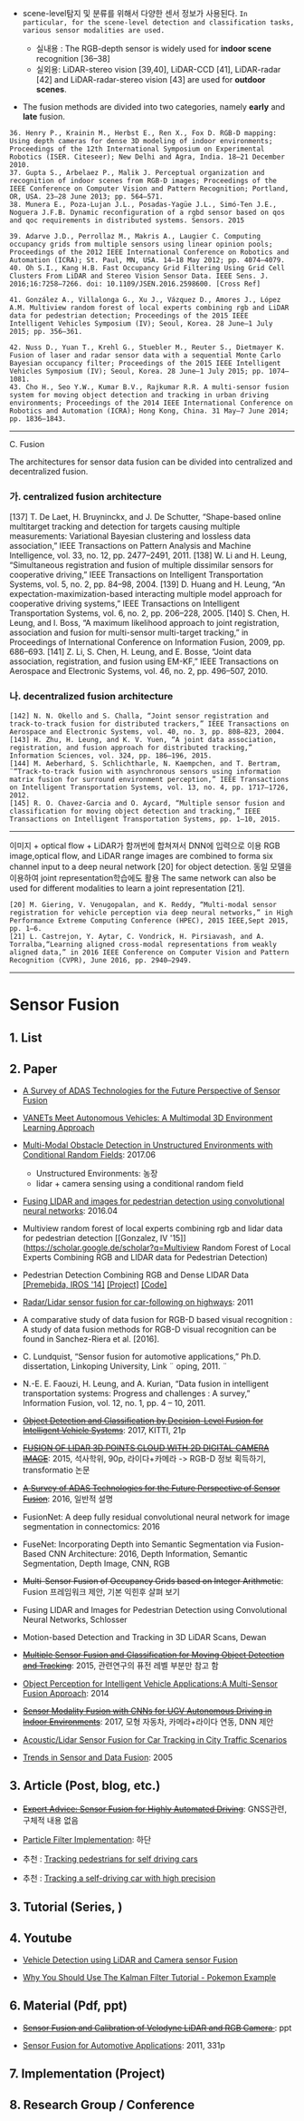  - scene-level탐지 및 분류를 위해서 다양한 센서 정보가 사용된다. ` In particular, for the scene-level detection and classification tasks, various sensor modalities are used. `
	- 실내용 : The RGB-depth sensor is widely used for **indoor scene** recognition [36–38]
	- 실외용: LiDAR-stereo vision [39,40], LiDAR-CCD [41], LiDAR-radar [42] and LiDAR-radar-stereo vision [43] are used for **outdoor scenes**. 

- The fusion methods are divided into two categories, namely **early** and **late** fusion. 

```
36. Henry P., Krainin M., Herbst E., Ren X., Fox D. RGB-D mapping: Using depth cameras for dense 3D modeling of indoor environments; Proceedings of the 12th International Symposium on Experimental Robotics (ISER. Citeseer); New Delhi and Agra, India. 18–21 December 2010.
37. Gupta S., Arbelaez P., Malik J. Perceptual organization and recognition of indoor scenes from RGB-D images; Proceedings of the IEEE Conference on Computer Vision and Pattern Recognition; Portland, OR, USA. 23–28 June 2013; pp. 564–571.
38. Munera E., Poza-Lujan J.L., Posadas-Yagüe J.L., Simó-Ten J.E., Noguera J.F.B. Dynamic reconfiguration of a rgbd sensor based on qos and qoc requirements in distributed systems. Sensors. 2015

39. Adarve J.D., Perrollaz M., Makris A., Laugier C. Computing occupancy grids from multiple sensors using linear opinion pools; Proceedings of the 2012 IEEE International Conference on Robotics and Automation (ICRA); St. Paul, MN, USA. 14–18 May 2012; pp. 4074–4079.
40. Oh S.I., Kang H.B. Fast Occupancy Grid Filtering Using Grid Cell Clusters From LiDAR and Stereo Vision Sensor Data. IEEE Sens. J. 2016;16:7258–7266. doi: 10.1109/JSEN.2016.2598600. [Cross Ref]

41. González A., Villalonga G., Xu J., Vázquez D., Amores J., López A.M. Multiview random forest of local experts combining rgb and LiDAR data for pedestrian detection; Proceedings of the 2015 IEEE Intelligent Vehicles Symposium (IV); Seoul, Korea. 28 June–1 July 2015; pp. 356–361.

42. Nuss D., Yuan T., Krehl G., Stuebler M., Reuter S., Dietmayer K. Fusion of laser and radar sensor data with a sequential Monte Carlo Bayesian occupancy filter; Proceedings of the 2015 IEEE Intelligent Vehicles Symposium (IV); Seoul, Korea. 28 June–1 July 2015; pp. 1074–1081.
43. Cho H., Seo Y.W., Kumar B.V., Rajkumar R.R. A multi-sensor fusion system for moving object detection and tracking in urban driving environments; Proceedings of the 2014 IEEE International Conference on Robotics and Automation (ICRA); Hong Kong, China. 31 May–7 June 2014; pp. 1836–1843.
```
---

C. Fusion

The architectures for sensor data fusion can be divided into centralized and decentralized fusion.

### 가. centralized fusion architecture

[137] T. De Laet, H. Bruyninckx, and J. De Schutter, “Shape-based online multitarget tracking and detection for targets causing multiple measurements: Variational Bayesian clustering and lossless data association,” IEEE Transactions on Pattern Analysis and Machine Intelligence,
vol. 33, no. 12, pp. 2477–2491, 2011.
[138] W. Li and H. Leung, “Simultaneous registration and fusion of multiple dissimilar sensors for cooperative driving,” IEEE Transactions on Intelligent Transportation Systems, vol. 5, no. 2, pp. 84–98, 2004.
[139] D. Huang and H. Leung, “An expectation-maximization-based interacting multiple model approach for cooperative driving systems,” IEEE Transactions on Intelligent Transportation Systems, vol. 6, no. 2, pp. 206–228, 2005.
[140] S. Chen, H. Leung, and l. Boss, “A maximum likelihood approach to joint registration, association and fusion for multi-sensor multi-target tracking,” in Proceedings of International Conference on Information Fusion, 2009, pp. 686–693.
[141] Z. Li, S. Chen, H. Leung, and E. Bosse, “Joint data association, registration, and fusion using EM-KF,” IEEE Transactions on Aerospace and Electronic Systems, vol. 46, no. 2, pp. 496–507, 2010.

### 나. decentralized fusion architecture
```
[142] N. N. Okello and S. Challa, “Joint sensor registration and track-to-track fusion for distributed trackers,” IEEE Transactions on Aerospace and Electronic Systems, vol. 40, no. 3, pp. 808–823, 2004.
[143] H. Zhu, H. Leung, and K. V. Yuen, “A joint data association, registration, and fusion approach for distributed tracking,” Information Sciences, vol. 324, pp. 186–196, 2015.
[144] M. Aeberhard, S. Schlichtharle, N. Kaempchen, and T. Bertram, ¨“Track-to-track fusion with asynchronous sensors using information matrix fusion for surround environment perception,” IEEE Transactions on Intelligent Transportation Systems, vol. 13, no. 4, pp. 1717–1726,
2012.
[145] R. O. Chavez-Garcia and O. Aycard, “Multiple sensor fusion and classification for moving object detection and tracking,” IEEE Transactions on Intelligent Transportation Systems, pp. 1–10, 2015.
```

---
이미지 + optical flow + LiDAR가 함꺼번에 합쳐져서 DNN에 입력으로 이용 RGB image,optical flow, and LiDAR range images are combined to forma six channel input to a deep neural network [20] for object detection.
동일 모델을 이용하여 joint representation학습에도 활용 The same network can also be used for different modalities to learn a joint representation [21].
```
[20] M. Giering, V. Venugopalan, and K. Reddy, “Multi-modal sensor registration for vehicle perception via deep neural networks,” in High Performance Extreme Computing Conference (HPEC), 2015 IEEE,Sept 2015, pp. 1–6.
[21] L. Castrejon, Y. Aytar, C. Vondrick, H. Pirsiavash, and A. Torralba,“Learning aligned cross-modal representations from weakly aligned data,” in 2016 IEEE Conference on Computer Vision and Pattern Recognition (CVPR), June 2016, pp. 2940–2949.
```


---

# Sensor Fusion 

## 1. List

## 2. Paper

* [A Survey of ADAS Technologies for the Future Perspective of Sensor Fusion](https://link.springer.com/chapter/10.1007/978-3-319-45246-3_13)
* [VANETs Meet Autonomous Vehicles: A Multimodal 3D Environment Learning Approach](https://arxiv.org/abs/1705.08624)

* [Multi-Modal Obstacle Detection in Unstructured Environments with Conditional Random Fields](https://arxiv.org/abs/1706.02908): 2017.06
  * Unstructured Environments: 농장 
  * lidar + camera sensing using a conditional random field
* [Fusing LIDAR and images for pedestrian detection using convolutional neural networks](http://ieeexplore.ieee.org/abstract/document/7487370/): 2016.04
* Multiview random forest of local experts combining rgb and lidar data for pedestrian detection [\[Gonzalez, IV '15\]](https://scholar.google.de/scholar?q=Multiview Random Forest of Local Experts Combining RGB and LIDAR data  for Pedestrian Detection)

* Pedestrian Detection Combining RGB and Dense LIDAR Data [\[Premebida, IROS '14\]](https://people.eecs.berkeley.edu/~carreira/papers/iros2014.pdf) [\[Project\]](http://home.isr.uc.pt/~cpremebida/IROS14/LaserVisionFusion.html) [\[Code\]](http://home.isr.uc.pt/~cpremebida/IROS14/Codes_CP_IROS2014.zip)
* [Radar/Lidar sensor fusion for car-following on highways](http://ieeexplore.ieee.org/abstract/document/6144918/): 2011



- A comparative study of data fusion for RGB-D based visual recognition : A study of data fusion methods for RGB-D visual recognition can be found in Sanchez-Riera et al. [2016].


-  C. Lundquist, “Sensor fusion for automotive applications,” Ph.D. dissertation, Linkoping University, Link ¨ oping, 2011. ¨

-  N.-E. E. Faouzi, H. Leung, and A. Kurian, “Data fusion in intelligent transportation systems: Progress and challenges : A survey,” Information Fusion, vol. 12, no. 1, pp. 4 – 10, 2011.



- ~~[Object Detection and Classification by Decision-Level Fusion for Intelligent Vehicle Systems](https://www.ncbi.nlm.nih.gov/pmc/articles/PMC5298778/)~~: 2017, KITTI, 21p

- ~~[FUSION OF LIDAR 3D POINTS CLOUD WITH 2D DIGITAL CAMERA IMAGE](http://www.secs.oakland.edu/~li4/research/student/JuanLi2015.pdf)~~: 2015, 석사학위, 90p, 라이다+카메라 -> RGB-D 정보 획득하기, transformatio 논문



- ~~[A Survey of ADAS Technologies for the Future Perspective of Sensor Fusion](https://link.springer.com/chapter/10.1007/978-3-319-45246-3_13)~~: 2016, 일반적 설명

- FusionNet: A deep fully residual convolutional neural network for image segmentation in connectomics: 2016

- FuseNet: Incorporating Depth into Semantic Segmentation via Fusion-Based CNN Architecture: 2016, Depth Information, Semantic Segmentation, Depth Image, CNN, RGB





- ~~Multi-Sensor Fusion of Occupancy Grids based on Integer Arithmetic~~: Fusion 프레임워크 제안, 기본 익힌후 살펴 보기 

- Fusing LIDAR and Images for Pedestrian Detection using Convolutional Neural Networks, Schlosser

- Motion-based Detection and Tracking in 3D LiDAR Scans, Dewan


- ~~[Multiple Sensor Fusion and Classification for Moving Object Detection and Tracking](http://ieeexplore.ieee.org/document/7283636/)~~: 2015, 관련연구의 퓨전 레벨 부분만 참고 함

- [Object Perception for Intelligent Vehicle Applications:A Multi-Sensor Fusion Approach](https://hal.inria.fr/hal-01019527/document): 2014

- ~~[Sensor Modality Fusion with CNNs for UGV Autonomous Driving in Indoor Environments](http://cims.nyu.edu/~achoroma/NonFlash/Papers/SMF_CNN.pdf)~~: 2017, 모형 자동차, 카메라+라이다 연동, DNN 제안 

- [Acoustic/Lidar Sensor Fusion for Car Tracking in City Traffic Scenarios](http://www.drgoehring.de/bib/tadjine15fastzero/tadjine15fastzero.pdf)

- [Trends in Sensor and Data Fusion](http://www.ifp.uni-stuttgart.de/publications/phowo05/300roth.pdf): 2005

## 3. Article (Post, blog, etc.)

- ~~[Expert Advice: Sensor Fusion for Highly Automated Driving](http://gpsworld.com/expert-advice-sensor-fusion-for-highly-automated-driving/)~~: GNSS관련, 구체적 내용 없음 

- [Particle Filter Implementation](https://medium.com/@andrew.d.wilkie/self-driving-car-engineer-diary-9-898f075e888c): 하단 

- 추천 : [Tracking pedestrians for self driving cars](https://medium.com/towards-data-science/tracking-pedestrians-for-self-driving-cars-ccf588acd170)
- 추천 : [Tracking a self-driving car with high precision](https://medium.com/@priya.dwivedi/latest)



## 3. Tutorial (Series, )



## 4. Youtube

- [Vehicle Detection using LiDAR and Camera sensor Fusion](https://www.youtube.com/watch?v=V3cN5LrPr4M)

- [Why You Should Use The Kalman Filter Tutorial - Pokemon Example](https://www.youtube.com/watch?v=bm3cwEP2nUo)

## 6. Material (Pdf, ppt)

- ~~[Sensor Fusion and Calibration of Velodyne LiDAR and RGB Camera ](https://www.it4i.cz/wp-content/uploads/2014/11/RP7_Velas.pdf)~~: ppt

- [Sensor Fusion for Automotive Applications](http://users.isy.liu.se/en/rt/lundquist/Publications/Lundquist2011.pdf): 2011, 331p 

## 7. Implementation (Project)



## 8. Research Group / Conference 





